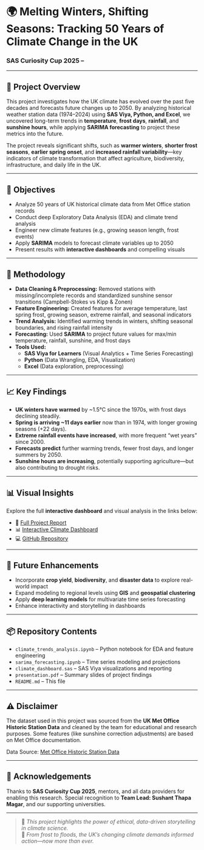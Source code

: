 # 🌍 Melting Winters, Shifting Seasons: Tracking 50 Years of Climate Change in the UK  
### SAS Curiosity Cup 2025 – 

---

## 📌 Project Overview

This project investigates how the UK climate has evolved over the past five decades and forecasts future changes up to 2050. By analyzing historical weather station data (1974–2024) using **SAS Viya, Python, and Excel**, we uncovered long-term trends in **temperature**, **frost days**, **rainfall**, and **sunshine hours**, while applying **SARIMA forecasting** to project these metrics into the future.

The project reveals significant shifts, such as **warmer winters**, **shorter frost seasons**, **earlier spring onset**, and **increased rainfall variability**—key indicators of climate transformation that affect agriculture, biodiversity, infrastructure, and daily life in the UK.

---

## 🎯 Objectives

- Analyze 50 years of UK historical climate data from Met Office station records
- Conduct deep Exploratory Data Analysis (EDA) and climate trend analysis
- Engineer new climate features (e.g., growing season length, frost events)
- Apply **SARIMA** models to forecast climate variables up to 2050
- Present results with **interactive dashboards** and compelling visuals

---

## 🧪 Methodology

- **Data Cleaning & Preprocessing:** Removed stations with missing/incomplete records and standardized sunshine sensor transitions (Campbell-Stokes vs Kipp & Zonen)
- **Feature Engineering:** Created features for average temperature, last spring frost, growing season, extreme rainfall, and seasonal indicators
- **Trend Analysis:** Identified warming trends in winters, shifting seasonal boundaries, and rising rainfall intensity
- **Forecasting:** Used **SARIMA** to project future values for max/min temperature, rainfall, sunshine, and frost days
- **Tools Used:** 
  - **SAS Viya for Learners** (Visual Analytics + Time Series Forecasting)
  - **Python** (Data Wrangling, EDA, Visualization)
  - **Excel** (Data exploration, preprocessing)

---

## 📈 Key Findings

- **UK winters have warmed** by ~1.5°C since the 1970s, with frost days declining steadily.
- **Spring is arriving ~11 days earlier** now than in 1974, with longer growing seasons (+22 days).
- **Extreme rainfall events have increased**, with more frequent “wet years” since 2000.
- **Forecasts predict** further warming trends, fewer frost days, and longer summers by 2050.
- **Sunshine hours are increasing**, potentially supporting agriculture—but also contributing to drought risks.

---

## 📊 Visual Insights

Explore the full **interactive dashboard** and visual analysis in the links below:

- 📘 [Full Project Report](#)
- 📊 [Interactive Climate Dashboard](#)
- 💻 [GitHub Repository](#)

---

## 🧠 Future Enhancements

- Incorporate **crop yield**, **biodiversity**, and **disaster data** to explore real-world impact
- Expand modeling to regional levels using **GIS** and **geospatial clustering**
- Apply **deep learning models** for multivariate time series forecasting
- Enhance interactivity and storytelling in dashboards

---

## 📦 Repository Contents

- `climate_trends_analysis.ipynb` – Python notebook for EDA and feature engineering
- `sarima_forecasting.ipynb` – Time series modeling and projections
- `climate_dashboard.sas` – SAS Viya visualizations and reporting
- `presentation.pdf` – Summary slides of project findings
- `README.md` – This file

---

## ⚠️ Disclaimer

The dataset used in this project was sourced from the **UK Met Office Historic Station Data** and cleaned by the team for educational and research purposes. Some features (like sunshine correction adjustments) are based on Met Office documentation.

Data Source: [Met Office Historic Station Data](https://www.metoffice.gov.uk/research/climate/maps-and-data/historic-station-data)

---

## 👏 Acknowledgements

Thanks to **SAS Curiosity Cup 2025**, mentors, and all data providers for enabling this research. Special recognition to **Team Lead: Sushant Thapa Magar**, and our supporting universities.

---

> 📌 *This project highlights the power of ethical, data-driven storytelling in climate science.*  
> 🌱 *From frost to floods, the UK’s changing climate demands informed action—now more than ever.*


